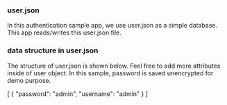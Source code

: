 ### user.json

In this authentication sample app, we use user.json as a simple database. 
This app reads/writes this user.json file.

### data structure in user.json

The structure of user.json is shown below. Feel free to add more attributes inside of user object. 
In this sample, password is saved unencrypted for demo purpose. 

[
  {
     "password": "admin",
     "username": "admin"
  }
]
